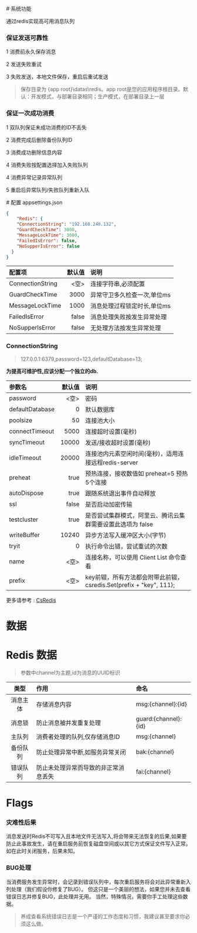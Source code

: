 ﻿﻿# 系统功能通过redis实现高可用消息队列### 保证发送可靠性1 消费前永久保存消息2 发送失败重试3 失败发送，本地文件保存，重启后重试发送> 保存目录为 {app root}\datas\redis。app root是您的应用程序根目录。默认：开发模式，与部署目录相同；生产模式，在部署目录上一层### 保证一次成功消费1 双队列保证未成功消费的ID不丢失2 消费完成后删除备份队列ID3 消费成功删除信息内容4 消费失败按配置选择加入失败队列4 消费异常记录异常队列5 重启后异常队列/失败队列重新入队﻿﻿﻿# 配置appsettings.json```json{    "Redis": {    "ConnectionString": "192.168.240.132",    "GuardCheckTime": 3000,    "MessageLockTime": 3000,    "FailedIsError": false,    "NoSupperIsError": false  }}```| 配置项 | 默认值 | 说明 || :---------------- | --------------: | :------------------- || ConnectionString | <空>  | 连接字符串,必须配置 || GuardCheckTime| 3000  | 异常守卫多久检查一次,单位ms|| MessageLockTime | 1000  | 消息处理过程锁定时长,单位ms|| FailedIsError| false| 消息处理失败按发生异常处理|| NoSupperIsError| false| 无处理方法按发生异常处理|### ConnectionString > 127.0.0.1:6379,password=123,defaultDatabase=13;**为提高可维护性,应该分配一个独立的db.**| 参数名 | 默认值 | 说明 || :---------------- | --------------: | :------------------- || password          | <空>  | 密码 || defaultDatabase   | 0     | 默认数据库 || poolsize          | 50    | 连接池大小 || connectTimeout    | 5000  | 连接超时设置(毫秒) || syncTimeout       | 10000 | 发送/接收超时设置(毫秒) || idleTimeout       | 20000 | 连接池内元素空闲时间(毫秒)，适用连接远程redis-server || preheat           | true  | 预热连接，接收数值如 preheat=5 预热5个连接 || autoDispose       | true  | 跟随系统退出事件自动释放 || ssl               | false | 是否启动加密传输 || testcluster       | true  | 是否尝试集群模式，阿里云、腾讯云集群需要设置此选项为 false || writeBuffer       | 10240 | 异步方法写入缓冲区大小(字节) || tryit             | 0     | 执行命令出错，尝试重试的次数 || name              | <空>  | 连接名称，可以使用 Client List 命令查看 || prefix            | <空>  | key前辍，所有方法都会附带此前辍，csredis.Set(prefix + "key", 111); |更多请参考 : [CsRedis](https://github.com/2881099/csredis/master/README.md)# 数据# Redis 数据> 参数中channel为主题,id为消息的UUID标识| 类型 | 作用 | 命名 || :----------------:| :------------------- | :-------------- || 消息主体 |存储消息内容| msg:{channel}:{id} || 消息锁   |防止消息被并发重复处理| guard:{channel}:{id} || 主队列|消费者处理的队列,仅存储消息ID| msg:{channel} || 备份队列|防止处理异常中断,如服务异常关闭| bak:{channel} | | 错误队列| 防止未处理异常而导致的非正常消息丢失|fai:{channel}|# Flags### 灾难性后果消息发送时Redis不可写入且本地文件无法写入,将会带来无法恢复的后果,如果要防止此事故发生，请在重启服务前恢复磁盘空间或以其它方式保证文件写入正常。如在此时关闭服务，后果未知。### BUG处理当消费服务发生异常时，会记录到错误队列中，每次重启服务将会对此异常重新入列处理（我们假设你修复了BUG）。但这只是一个美丽的想法，如果您并未去查看错误日志并修复BUG，此处理并无用。当然，特殊情况，需要你手工处理这些数据。> 养成查看系统错误日志是一个严谨的工作态度和习惯，我建议甚至要求你必须这么做。